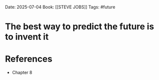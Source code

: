 Date: 2025-07-04
Book: [[STEVE JOBS]]
Tags: #future
# The best way to predict the future is to invent it



# References
- Chapter 8